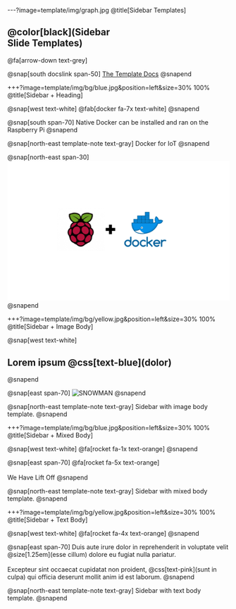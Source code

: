 ---?image=template/img/graph.jpg
@title[Sidebar Templates]

## @color[black](Sidebar<br>Slide Templates)

@fa[arrow-down text-grey]

@snap[south docslink span-50]
[The Template Docs](https://gitpitch.com/docs/the-template)
@snapend


+++?image=template/img/bg/blue.jpg&position=left&size=30% 100%
@title[Sidebar + Heading]

@snap[west text-white]
@fab[docker fa-7x text-white]
@snapend

@snap[south span-70]
Native Docker can be installed and ran on the Raspberry Pi
@snapend

@snap[north-east template-note text-gray]
Docker for IoT
@snapend

@snap[north-east span-30]
![docker-pi](/template/img/docker_raspberrypi.png)
@snapend


+++?image=template/img/bg/yellow.jpg&position=left&size=30% 100%
@title[Sidebar + Image Body]

@snap[west text-white]
<h2>Lorem ipsum @css[text-blue](dolor)</h2>
@snapend

@snap[east span-70]
![SNOWMAN](template/img/snowman.gif)
@snapend

@snap[north-east template-note text-gray]
Sidebar with image body template.
@snapend


+++?image=template/img/bg/blue.jpg&position=left&size=30% 100%
@title[Sidebar + Mixed Body]

@snap[west text-white]
@fa[rocket fa-1x text-orange]
@snapend

@snap[east span-70]
@fa[rocket fa-5x text-orange]
<br><br>
We Have Lift Off
@snapend

@snap[north-east template-note text-gray]
Sidebar with mixed body template.
@snapend


+++?image=template/img/bg/yellow.jpg&position=left&size=30% 100%
@title[Sidebar + Text Body]

@snap[west text-white]
@fa[rocket fa-4x text-orange]
@snapend

@snap[east span-70]
Duis aute irure dolor in reprehenderit in voluptate velit @size[1.25em](esse cillum) dolore eu fugiat nulla pariatur.
<br><br>
Excepteur sint occaecat cupidatat non proident, @css[text-pink](sunt in culpa) qui officia deserunt mollit anim id est laborum.
@snapend

@snap[north-east template-note text-gray]
Sidebar with text body template.
@snapend
